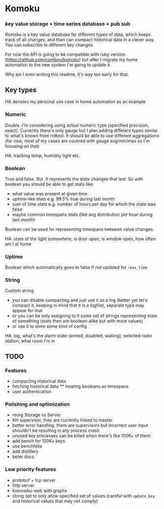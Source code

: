 # Komoku

### key value storage + time series database + pub sub

Komoku is a key value database for different types of data, which keeps track of all changes, and then can compact historical data in a clever way. You can subscribe to different key changes.

For now the API is going to be compatible with ruby version (https://github.com/comboy/komoku) but after I migrate my home automation to the new system I'm going to update it.

Why am I even writing this readme, it's way too early for that.

## Key types

HA denotes my personal use case in home automation as an example

### Numeric

Double. I'm considering using actual numeric type (specified precision, exact). Currently there's only gauge but I plan adding different types similar to what's known from rrdtool. It should be able to use different aggregations (for now, most of my cases are covered with gauge avg/min/max so I'm focusing on that)

HA: tracking temp, humidity light etc.

### Boolean

True and false. But. It represents the state changes that last. So with boolean you should be able to get stats like:

* what value was present at given time
* uptime-like stats e.g. 99.5% true during last month
* sum of time stats e.g. number of hours per day for which the state was false
* maybe common timespans stats (like avg distribution per hour during last month)

Boolean can be used for representing timespans between value changes.

HA: state of the light somewhere, is door open, is window open, how often am I at home

### Uptime

Boolean which automatically goes to false if not updated for `:max_time`

### String

Custom string.

* you can disable compacting and just use it as a log (better yet let's compact it, keeping in mind that it is a logfile), separate type may appear for that
* or you can be only assigning to it some set of strings representing state of something (stats then are boolean-alike but with more values)
* or use it to store some kind of config

HA: log, what's the alarm state (armed, disabled, waiting), selected radio station, what room I'm in

## TODO

### Features

* compacting historical data
* fetching historical data
** treating booleans as timespans
* user authentication

### Polishing and optimization

* reorg Storage vs Server
* KH supervisor, they are currently linked to master
* better error handling, there are supervisors but incorrect user input shouldn't be resulting in any process crash
* unused key processes can be killed when there's like 100K+ of them
* add bench for 100K+ keys
* use benchfella
* add distillery
* beter docs

### Low priority features

* protobuf + tcp server
* http server
* komowku-web with graphs
* string opt to only allow specified set of values (careful with `update_key` and historical values that may not comply)
